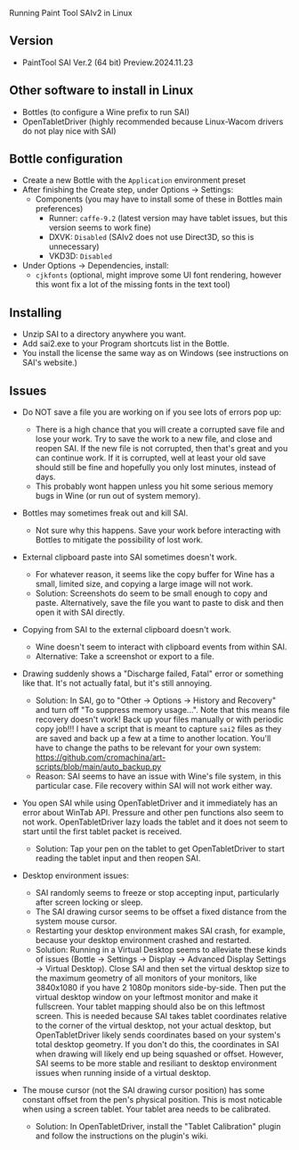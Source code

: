 Running Paint Tool SAIv2 in Linux

## Version
- PaintTool SAI Ver.2 (64 bit) Preview.2024.11.23

## Other software to install in Linux
- Bottles (to configure a Wine prefix to run SAI)
- OpenTabletDriver (highly recommended because Linux-Wacom drivers do not play nice with SAI)

## Bottle configuration
- Create a new Bottle with the `Application` environment preset
- After finishing the Create step, under Options -> Settings:
  - Components (you may have to install some of these in Bottles main preferences)
    - Runner: `caffe-9.2` (latest version may have tablet issues, but this version seems to work fine)
    - DXVK: `Disabled` (SAIv2 does not use Direct3D, so this is unnecessary)
    - VKD3D: `Disabled`
- Under Options -> Dependencies, install:
  - `cjkfonts` (optional, might improve some UI font rendering, however this wont fix a lot of the missing fonts in the text tool)

## Installing
- Unzip SAI to a directory anywhere you want.
- Add sai2.exe to your Program shortcuts list in the Bottle.
- You install the license the same way as on Windows (see instructions on SAI's website.)

## Issues
- Do NOT save a file you are working on if you see lots of errors pop up:
  - There is a high chance that you will create a corrupted save file and lose your work. Try to save the work to a new file, and close and reopen SAI. If the new file is not corrupted, then that's great and you can continue work. If it is corrupted, well at least your old save should still be fine and hopefully you only lost minutes, instead of days.
  - This probably wont happen unless you hit some serious memory bugs in Wine (or run out of system memory).

- Bottles may sometimes freak out and kill SAI.
  - Not sure why this happens. Save your work before interacting with Bottles to mitigate the possibility of lost work.

- External clipboard paste into SAI sometimes doesn't work.
  - For whatever reason, it seems like the copy buffer for Wine has a small, limited size, and copying a large image will not work.
  - Solution: Screenshots do seem to be small enough to copy and paste. Alternatively, save the file you want to paste to disk and then open it with SAI directly.

- Copying from SAI to the external clipboard doesn't work.
  - Wine doesn't seem to interact with clipboard events from within SAI.
  - Alternative: Take a screenshot or export to a file.

- Drawing suddenly shows a "Discharge failed, Fatal" error or something like that. It's not actually fatal, but it's still annoying.
  - Solution: In SAI, go to "Other -> Options -> History and Recovery" and turn off "To suppress memory usage...". Note that this means file recovery doesn't work! Back up your files manually or with periodic copy job!!! I have a script that is meant to capture `sai2` files as they are saved and back up a few at a time to another location. You'll have to change the paths to be relevant for your own system: https://github.com/cromachina/art-scripts/blob/main/auto_backup.py
  - Reason: SAI seems to have an issue with Wine's file system, in this particular case. File recovery within SAI will not work either way.

- You open SAI while using OpenTabletDriver and it immediately has an error about WinTab API. Pressure and other pen functions also seem to not work. OpenTabletDriver lazy loads the tablet and it does not seem to start until the first tablet packet is received.
  - Solution: Tap your pen on the tablet to get OpenTabletDriver to start reading the tablet input and then reopen SAI.

- Desktop environment issues:
  - SAI randomly seems to freeze or stop accepting input, particularly after screen locking or sleep.
  - The SAI drawing cursor seems to be offset a fixed distance from the system mouse cursor.
  - Restarting your desktop environment makes SAI crash, for example, because your desktop environment crashed and restarted.
  - Solution: Running in a Virtual Desktop seems to alleviate these kinds of issues (Bottle -> Settings -> Display -> Advanced Display Settings -> Virtual Desktop). Close SAI and then set the virtual desktop size to the maximum geometry of all monitors of your monitors, like 3840x1080 if you have 2 1080p monitors side-by-side. Then put the virtual desktop window on your leftmost monitor and make it fullscreen. Your tablet mapping should also be on this leftmost screen. This is needed because SAI takes tablet coordinates relative to the corner of the virtual desktop, not your actual desktop, but OpenTabletDriver likely sends coordinates based on your system's total desktop geometry. If you don't do this, the coordinates in SAI when drawing will likely end up being squashed or offset. However, SAI seems to be more stable and resiliant to desktop environment issues when running inside of a virtual desktop.

- The mouse cursor (not the SAI drawing cursor position) has some constant offset from the pen's physical position. This is most noticable when using a screen tablet. Your tablet area needs to be calibrated.
  - Solution: In OpenTabletDriver, install the "Tablet Calibration" plugin and follow the instructions on the plugin's wiki.
